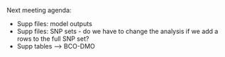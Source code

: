 Next meeting agenda:

- Supp files: model outputs
- Supp files: SNP sets - do we have to change the analysis if we add a rows to the full SNP set?
- Supp tables --> BCO-DMO
